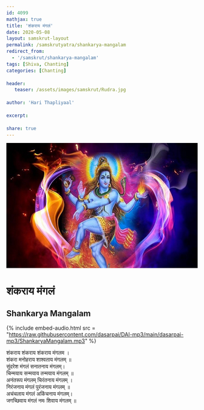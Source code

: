 ```yaml
---    
id: 4099    
mathjax: true    
title: 'शंकराय मंगलं'    
date: 2020-05-08    
layout: samskrut-layout 
permalink: /samskrutyatra/shankarya-mangalam
redirect_from: 
  - '/samskrut/shankarya-mangalam'
tags: [Shiva, Chanting]
categories: [Chanting]
    
header:    
   teaser: /assets/images/samskrut/Rudra.jpg    
    
author: 'Hari Thapliyaal'    
    
excerpt:    
    
share: true    
---    
```

    
![](/assets/images/samskrut/Rudra.jpg)    
    
# शंकराय मंगलं     
## Shankarya Mangalam    
    
{% include embed-audio.html src = "https://raw.githubusercontent.com/dasarpai/DAI-mp3/main/dasarpai-mp3/ShankaryaMangalam.mp3" %}     
    
शंकराय शंकराय शंकराय मंगलम ।     
शंकरा मनोहराय शाश्वताय मंगलम् ॥     
सुंदरेश मंगलं सनातनाय मंगलम्।     
चिन्मयाय सन्मयाय तन्मयाय मंगलम् ॥     
अनंतरूप मंगलम् चिरंतनाय मंगलम् ।     
निरंजनाय मंगलं पुरंजनाय मंगलम् ॥     
अचंचलाय मंगलं अकिंचनाय मंगलम्।     
जगच्छिवाय मंगलं नमः शिवाय मंगलम् ॥    
    
